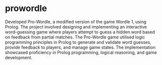 # prowordle
Developed Pro-Wordle, a modified version of the game Wordle 1, using Prolog. The project involved designing and implementing an interactive word-guessing game where players attempt to guess a hidden word based on feedback from partial matches. The Pro-Wordle game utilised logic programming principles in Prolog to generate and validate word guesses, provide feedback to players, and manage game states. The implementation showcased proficiency in Prolog programming, logical reasoning, and game development.

